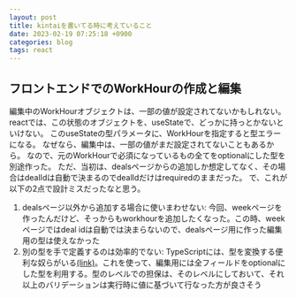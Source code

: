 ```yaml
---
layout: post
title: kintaiを書いてる時に考えていること
date: 2023-02-19 07:25:18 +0900
categories: blog
tags: react
---
```


## フロントエンドでのWorkHourの作成と編集

編集中のWorkHourオブジェクトは、一部の値が設定されてないかもしれない。
reactでは、この状態のオブジェクトを、useStateで、どっかに持っとかないといけない。
このuseStateの型パラメータに、WorkHourを指定すると型エラーになる。
なぜなら、編集中は、一部の値がまだ設定されてないこともあるから。
なので、元のWorkHourで必須になっているもの全てをoptionalにした型を別途作った。
ただ、当初は、dealsページからの追加しか想定してなく、その場合はdealIdは自動で決まるのでdealIdだけはrequiredのままだった。
で、これが以下の2点で設計ミスだったなと思う。

1. dealsページ以外から追加する場合に使いまわせない: 今回、weekページを作ったんだけど、そっからもworkhourを追加したくなった。この時、weekページではdeal idは自動では決まらないので、dealsページ用に作った編集用の型は使えなかった
2. 別の型を手で定義するのは効率的でない: TypeScriptには、型を変換する便利な奴らがいる[(link)][ichinari]。これを使って、編集用には全フィールドをoptionalにした型を利用する。型のレベルでの担保は、そのレベルにしておいて、それ以上のバリデーションは実行時に値に基づいて行なった方が良さそう

<!-- link -->
[ichinari]: https://ichinari.work/TypeScript_20220120/
